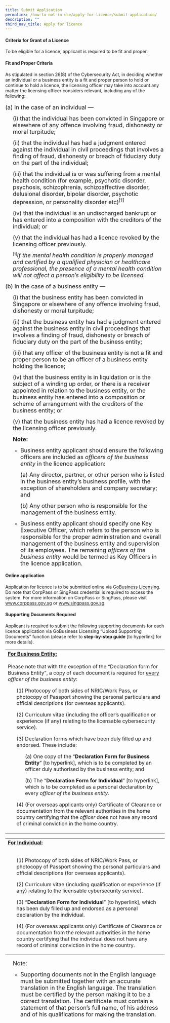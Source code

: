 ```yaml
---
title: Submit Application
permalink: /how-to-not-in-use/apply-for-licence/submit-application/
description: ""
third_nav_title: Apply for licence
---
```


#### Criteria for Grant of a Licence
To be eligible for a licence, applicant is required to be fit and proper.

#### Fit and Proper Criteria
As stipulated in section 26(8) of the Cybersecurity Act, in deciding whether an individual or a business entity is a fit and proper person to hold or continue to hold a licence, the licensing officer may take into account any matter the licensing officer considers relevant, including any of the following:<br>
<br><font size="4.5">(a) In the case of an individual —</font>
<ul><font size="4.5">(i) that the individual has been convicted in Singapore or elsewhere of any offence involving fraud, dishonesty or moral turpitude;</font></ul>
<ul><font size="4.5">(ii)	that the individual has had a judgment entered against the individual in civil proceedings that involves a finding of fraud, dishonesty or breach of fiduciary duty on the part of the individual;</font></ul>
<ul><font size="4.5">(iii)	that the individual is or was suffering from a mental health condition (for example, psychotic disorder, psychosis, schizophrenia, schizoaffective disorder, delusional disorder, bipolar disorder, psychotic depression, or personality disorder etc)<sup>[1]</sup></font></ul>
<ul><font size="4.5">(iv)	that the individual is an undischarged bankrupt or has entered into a composition with the creditors of the individual; or</font></ul>
<ul><font size="4.5">(v)	that the individual has had a licence revoked by the licensing officer previously.</font></ul>

<ul><sup>[1]</sup><i><font size="4.5">If the mental health condition is properly managed and certified by a qualified physician or healthcare professional, the presence of a mental health condition will not affect a person’s eligibility to be licensed.</font></i></ul>

<font size="4.5">(b)	In the case of a business entity —</font>
<ul><font size="4.5">(i) that the business entity has been convicted in Singapore or elsewhere of any offence involving fraud, dishonesty or moral turpitude;</font></ul>
<ul><font size="4.5">(ii) that the business entity has had a judgment entered against the business entity in civil proceedings that involves a finding of fraud, dishonesty or breach of fiduciary duty on the part of the business entity;</font></ul>
<ul><font size="4.5">(iii) that any officer of the business entity is not a fit and proper person to be an officer of a business entity holding the licence;</font></ul>
<ul><font size="4.5">(iv) that the business entity is in liquidation or is the subject of a winding up order, or there is a receiver appointed in relation to the business entity, or the business entity has entered into a composition or scheme of arrangement with the creditors of the business entity; or</font></ul>
<ul><font size="4.5">(v) that the business entity has had a licence revoked by the licensing officer previously.</font></ul>

<ul><b><font size="4.5">Note:</font></b></ul>
<ul><ul><li><font size="4.5">Business entity applicant should ensure the following officers are included as <i>officers of the business entity</i> in the licence application:</font></li></ul></ul>
<ul><ul><font size="4.5">(a) Any director, partner, or other person who is listed in the business entity’s business profile, with the exception of shareholders and company secretary; and</font></ul>
	<ul><font size="4.5">(b) Any other person who is responsible for the management of the business entity.</font></ul></ul>
<ul><ul><li><font size="4.5">Business entity applicant should specify one Key Executive Officer, which refers to the person who is responsible for the proper administration and overall management of the business entity and supervision of its employees. The remaining <i>officers of the business entity</i> would be termed as Key Officers in the licence application.</font></li></ul></ul>


#### Online application
Application for licence is to be submitted online via <a href="https://licence1.business.gov.sg/feportal/web/frontier/home">GoBusiness Licensing</a>. Do note that CorpPass or SingPass credential is required to access the system. For more information on CorpPass or SingPass, please visit <a href="https://www.corppass.gov.sg">www.corppass.gov.sg</a> or <a href="https://www.singpass.gov.sg">www.singpass.gov.sg</a>.

#### Supporting Documents Required
Applicant is required to submit the following supporting documents for each licence application via GoBusiness Licensing “Upload Supporting Documents” function (please refer to **step-by-step guide** [to hyperlink] for more details).

<table class="table-h">
	<tr>
	<td><b><u>For Business Entity:</u></b>
<br>
<br>
Please note that with the exception of the “Declaration form for Business Entity”, a copy of each document is required for <u>every</u> <i>officer of the business entity</i>:

<ul>(1) Photocopy of both sides of NRIC/Work Pass, or photocopy of Passport showing the personal particulars and official descriptions (for overseas applicants).</ul>
<ul>(2)	Curriculum vitae (including the officer’s qualification or experience (if any) relating to the licensable cybersecurity service).</ul>
<ul>(3)	Declaration forms which have been duly filled up and endorsed. These include: </ul>
<ul><ul>(a) One copy of the “<b>Declaration Form for Business Entity</b>” [to hyperlink], which is to be completed by an officer duly authorised by the business entity; and</ul>
<ul>(b)	The “<b>Declaration Form for Individual</b>” [to hyperlink], which is to be completed as a personal declaration by every <i>officer of the business entity</i>.</ul></ul>
<ul>(4)	(For overseas applicants only) Certificate of Clearance or documentation from the relevant authorities in the home country certifying that the <i>officer</i> does not have any record of criminal conviction in the home country.</ul></td></tr>
	
<table class="table-h">
	<tr>
	<td><b><u>For Individual:</u></b>
	<br><br>			
<ul>(1)	Photocopy of both sides of NRIC/Work Pass, or photocopy of Passport showing the personal particulars and official descriptions (for overseas applicants).</ul>
<ul>(2)	Curriculum vitae (including qualification or experience (if any) relating to the licensable cybersecurity service).</ul>
<ul>(3)	“<b>Declaration Form for Individual</b>” [to hyperlink], which has been duly filled up and endorsed as a personal declaration by the individual. </ul>
<ul>(4)	(For overseas applicants only) Certificate of Clearance or documentation from the relevant authorities in the home country certifying that the individual does not have any record of criminal conviction in the home country.</ul></td></tr></table>

<ul><font size="4.5">Note:</font></ul>
<ul><ul><li><font size="4.5">Supporting documents not in the English language must be submitted together with an accurate translation in the English language. The translation must be certified by the person making it to be a correct translation. The certificate must contain a statement of that person’s full name, of his address and of his qualifications for making the translation.</font></li></ul></ul>